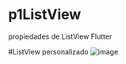 # p1ListView
propiedades de ListView Flutter

#ListView personalizado
![image](https://github.com/user-attachments/assets/3e64b326-0d90-4b24-b623-f47644ac69ac)
